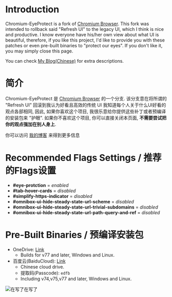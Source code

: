 # Introduction
Chromium-EyeProtect is a fork of [Chromium Browser](https://www.chromium.org/Home).
This fork was intended to rollback said "Refresh UI" to the legacy UI, which I think is nice and productive.
I know everyone have his/her own view about what UI is beautiful, therefore, if you like this project, I'd like to provide you with these patches or even pre-built binaries to "protect our eyes".
If you don't like it, you may simply close this page.

You can check [My Blog(Chinese)](https://blog.berd.moe/archives/chromium-eyeprotect/) for extra descriptions.

# 简介
Chromium-EyeProtect 是 [Chromium Browser](https://www.chromium.org/Home) 的一个分支.
该分支意在将所谓的 "Refresh UI" 回滚到我认为好看且高效的传统 UI
我知道每个人关于什么UI好看的观点各部相同, 因此, 如果你喜欢这个项目, 我很乐意给你提供这些补丁或者预编译的安装包来 "护眼".
如果你不喜欢这个项目, 你可以直接关闭本页面, **不需要尝试把你的观点强加在别人身上**.

你可以访问 [我的博客](https://blog.berd.moe/archives/chromium-eyeprotect/) 来得到更多信息

# Recommended Flags Settings / 推荐的Flags设置
* __#eye-protction__ = *enabled*
* __#tab-hover-cards__ = *disabled*
* __#simplify-https-indicator__ = *disabled*
* __#omnibox-ui-hide-steady-state-url-scheme__ = *disabled*
* __#omnibox-ui-hide-steady-state-url-trivial-subdomains__ = *disabled*
* __#omnibox-ui-hide-steady-state-url-path-query-and-ref__ = *disabled*

# Pre-Built Binaries / 预编译安装包
- OneDrive: [Link](https://fengberd-my.sharepoint.com/:f:/g/personal/admin_berd_moe/EgfAnbvVaB5KucXzZ7VXSMwB_1c1EFyokgcc2m8ZUb3m2A?e=YuAFcz)
	- Builds for v77 and later, Windows and Linux.
- 百度云(BaiduCloud): [Link](https://pan.baidu.com/s/1o_jbSlPvJ9jyC-AnebLFjA)
	- Chinese cloud drive.
	- 提取码(Passcode): `edfb`
	- Including v74,v75,v77 and later, Windows and Linux.

![在写了在写了](https://raw.githubusercontent.com/fengberd/Chromium-EyeProtect/gugu/gugu.jpg)

